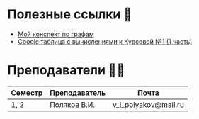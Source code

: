 # Полезные ссылки 🔗
- [Мой конспект по графам](https://www.figma.com/file/vMo6KQkybf1cTa06q1Qc05/Untitled?type=whiteboard&node-id=0%3A1&t=fQ0sbRDiskwmIpcI-1)
- [Google таблица с вычислениями к Курсовой №1 (1 часть)](https://docs.google.com/spreadsheets/d/1cpNy9p3QGBdthoYLhk3t9zmYr0FVeezbz3jCvwXhAUM/edit?usp=sharing)

# Преподаватели 🧞‍♂️

| Семестр | Преподаватель   | Почта           |
|---------|-----------------|-----------------|
| 1, 2    | Поляков В.И.  | v_i_polyakov@mail.ru |